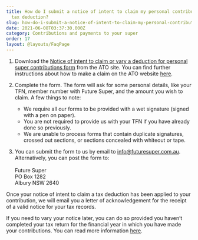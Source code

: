 ```yaml
---
title: How do I submit a notice of intent to claim my personal contribution as a
  tax deduction?
slug: how-do-i-submit-a-notice-of-intent-to-claim-my-personal-contribution-as-a-tax-deduction
date: 2021-06-08T03:37:30.000Z
category: Contributions and payments to your super
order: 17
layout: @layouts/FaqPage
---
```


1. Download the [Notice of intent to claim or vary a deduction for personal super contributions form](http://www.ato.gov.au/uploadedFiles/ContAent/SPR/downloads/n71121-11-2014_js33406_w.pdf) from the ATO site. You can find further instructions about how to make a claim on the ATO website [here](https://www.ato.gov.au/Individuals/Super/In-detail/Growing-your-super/Claiming-deductions-for-personal-super-contributions/?page=2#How_to_make_a_claim).
2. Complete the form. The form will ask for some personal details, like your TFN, member number with Future Super, and the amount you wish to claim. A few things to note:

   - We require all our forms to be provided with a wet signature (signed with a pen on paper).
   - You are not required to provide us with your TFN if you have already done so previously.
   - We are unable to process forms that contain duplicate signatures, crossed out sections, or sections concealed with whiteout or tape.

3. You can submit the form to us by email to [info@futuresuper.com.au](mailto:info@futuresuper.com.au). \
   Alternatively, you can post the form to:\
   \
   Future Super\
   PO Box 1282\
   Albury NSW 2640

Once your notice of intent to claim a tax deduction has been applied to your contribution, we will email you a letter of acknowledgement for the receipt of a valid notice for your tax records.

If you need to vary your notice later, you can do so provided you haven’t completed your tax return for the financial year in which you have made your contributions. You can read more information [here](https://www.futuresuper.com.au/faqs/how-do-i-vary-the-amount-included-in-a-previous-notice-of-intent-for-a-personal-contribution).
